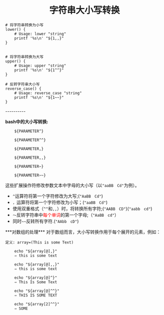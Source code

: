 # <font face="楷体"><center>字符串大小写转换</center></font> #

```shell
# 将字符串转换为小写
lower() {
    # Usage: lower "string"
    printf '%s\n' "${1,,}"
}	


# 将字符串转换为大写
upper() {
    # Usage: upper "string"
    printf '%s\n' "${1^^}"
}

# 反转字符串大小写
reverse_case() {
    # Usage: reverse_case "string"
    printf '%s\n' "${1~~}"
}
```
<tr></tr>
<tr></tr>
<tr></tr>
<tr></tr>
<tr></tr>
----------   

**bash中的大小写转换:**

```shell
	${PARAMETER^}
	
	${PARAMETER^^}
	
	${PARAMETER,}
	
	${PARAMETER,,}
	
	${PARAMETER~}
	
	${PARAMETER~~}
```	
	

这些扩展操作符修改参数文本中字母的大小写（以`"aaBB　Cd"`为例）。

- `^`运算符将第一个字符修改为大写;(`"AaBB　Cd"`)
- `，`运算符将第一个字符修改为小写；(`"aaBB　Cd"`)
- 使用双重格式（`^^`和`,,`）时，将转换所有字符;(`"AABB　CD"`)(`"aabb　cd"`)
- `〜`反转字符串中<font color=red>每个单词</font>的第一个字母;（`"AaBB　cd"`）
- 同时`~~`反转所有字符.(`"AAbb　cD"`)

<tr></tr>
***对数组的处理***
对于数组而言，大小写转换作用于每个展开的元素，例如：


	定义: array=(This is some Text)

```shell
	echo "${array[@],}"
	⇒ this is some text

	echo "${array[@],,}"
	⇒ this is some text

	echo "${array[@]^}"
	⇒ This Is Some Text

	echo "${array[@]^^}"
	⇒ THIS IS SOME TEXT

	echo "${array[2]^^}"
	⇒ SOME
```
